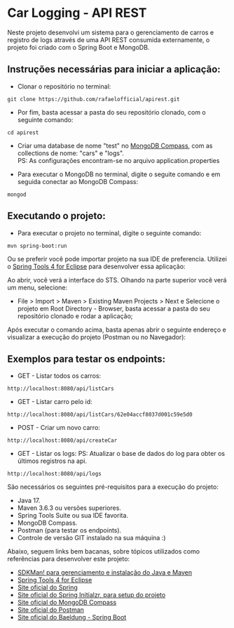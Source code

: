 # Car Logging - API REST

Neste projeto desenvolvi um sistema para o gerenciamento de carros e registro de logs através de uma API REST consumida externamente, o projeto foi criado com o Spring Boot e MongoDB.

## Instruções necessárias para iniciar a aplicação:

- Clonar o repositório no terminal:

 ```shell script
git clone https://github.com/rafaelofficial/apirest.git 
```

- Por fim, basta acessar a pasta do seu repositório clonado, com o seguinte comando:

```shell script
cd apirest
```
- Criar uma database de nome "test" no [MongoDB Compass](https://www.mongodb.com/pt-br/products/compass), com as collections de nome: "cars" e "logs". <br>PS: As configurações encontram-se no arquivo application.properties

- Para executar o MongoDB no terminal, digite o seguite comando e em seguida conectar ao MongoDB Compass:

```shell script
mongod
```

## Executando o projeto:

- Para executar o projeto no terminal, digite o seguinte comando:

```shell script
mvn spring-boot:run 
```

Ou se preferir você pode importar projeto na sua IDE de preferencia. Utilizei o [Spring Tools 4 for Eclipse](https://spring.io/tools/) para desenvolver essa aplicação:

Ao abrir, você verá a interface do STS. Olhando na parte superior você verá um menu, selecione:

- File > Import > Maven > Existing Maven Projects > Next e Selecione o projeto em 
 Root Directory - Browser, basta acessar a pasta do seu repositório clonado e rodar a aplicação;

Após executar o comando acima, basta apenas abrir o seguinte endereço e visualizar a execução do projeto (Postman ou no Navegador):

## Exemplos para testar os endpoints:

- GET - Listar todos os carros:

```
http://localhost:8080/api/listCars
```

- GET - Listar carro pelo id:

```
http://localhost:8080/api/listCars/62e04accf8037d001c59e5d0
```

- POST - Criar um novo carro:

```
http://localhost:8080/api/createCar
```

- GET - Listar os logs: 
PS: Atualizar o base de dados do log para obter os últimos registros na api.

```
http://localhost:8080/api/logs
```

São necessários os seguintes pré-requisitos para a execução do projeto:

- Java 17.
- Maven 3.6.3 ou versões superiores.
- Spring Tools Suite ou sua IDE favorita.
- MongoDB Compass.
- Postman (para testar os endpoints).
- Controle de versão GIT instalado na sua máquina :)

Abaixo, seguem links bem bacanas, sobre tópicos utilizados como referências para desenvolver este projeto:

- [SDKMan! para gerenciamento e instalação do Java e Maven](https://sdkman.io/)
- [Spring Tools 4 for Eclipse](https://spring.io/tools/)
- [Site oficial do Spring](https://spring.io/)
- [Site oficial do Spring Initialzr, para setup do projeto](https://start.spring.io/)
- [Site oficial do MongoDB Compass](https://www.mongodb.com/pt-br/products/compass)
- [Site oficial do Postman](https://www.postman.com/downloads/)
- [Site oficial do Baeldung - Spring Boot](https://www.baeldung.com/spring-boot)
